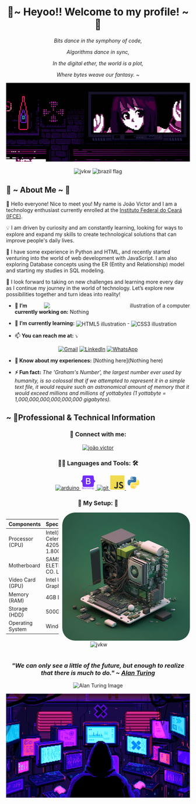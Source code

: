 <h1 align="center">💖​~ Heyoo!! Welcome to my profile! ~ 💖​</h1>

<div align="center">
  <div>
    <i>
      <p>Bits dance in the symphony of code,<p>
      <p>Algorithms dance in sync,</p>
      <p>In the digital ether, the world is a plot,</p>
      <p>Where bytes weave our fantasy. ~</p>
    </i>
  </div>
  <img src="./images/banner-top.gif" alt='Top Banner'></img>
</div>

<p align="center">
  <img src="https://komarev.com/ghpvc/?username=jvkw&label=Profile%20views&color=0e75b6&style=flat" alt="jvkw" align="center"> <img src="https://raw.githubusercontent.com/stevenrskelton/flag-icon/master/png/16/country-4x3/br.png" alt="brazil flag" align="center">
</p>

## 🐺 ~ About Me ~ 🐺

👋 Hello everyone! Nice to meet you! My name is João Victor and I am a technology enthusiast currently enrolled at the <a href="https://ifce.edu.br/">Instituto Federal do Ceará (IFCE)</a>.

💡 I am driven by curiosity and am constantly learning, looking for ways to explore and expand my skills to create technological solutions that can improve people's daily lives.

🌟 I have some experience in Python and HTML, and recently started venturing into the world of web development with JavaScript. I am also exploring Database concepts using the ER (Entity and Relationship) model and starting my studies in SQL modeling.

🚀 I look forward to taking on new challenges and learning more every day as I continue my journey in the world of technology. Let’s explore new possibilities together and turn ideas into reality!

<p align="right">
  <img src="https://raw.githubusercontent.com/MicaelliMedeiros/micaellimedeiros/master/image/computer-illustration.png" alt="illustration of a computer" width="400px" align="right">
</p>

- 🔭 <b>I’m currently working on:</b> Nothing

- 🌱 <b>I’m currently learning:</b>
<img src="https://img.shields.io/badge/-HTML5-333333?style=flat&logo=HTML5" alt="HTML5 illustration" align="center"></img> -
<img src="https://img.shields.io/badge/-CSS-333333?style=flat&logo=CSS3&logoColor=1572B6" alt="CSS3 illustration" align="center"></img>

<!--

- 👯 I’m looking to collaborate on: **Nothing**

- 🤝 I’m looking for help with: **Nothing**

- 👨‍💻 All of my projects are available at: [Nothing here]

- 📝 I regularly write articles on: [Nothing here]

- 💬 Ask me about: **[Nothing] ( I'm antisocial ) <3**

-->

- 📫 <b>You can reach me at:</b> ⤵️

<p align="center">
  <a href="mailto:joaovictor.os064@gmail.com" title="Gmail">
  <img src="https://img.shields.io/badge/-Gmail-FF0000?style=flat-square&labelColor=FF0000&logo=gmail&logoColor=white&link=LINK-DO-SEU-GMAIL" alt="Gmail"/></a>
  <a href="https://www.linkedin.com/in/jo%C3%A3o-victor-oliveira-santos/" title="LinkedIn">
  <img src="https://img.shields.io/badge/-Linkedin-0e76a8?style=flat-square&logo=Linkedin&logoColor=white&link=LINK-DO-SEU-LINKEDIN" alt="LinkedIn"/></a>
  <a href="https://wa.me/558898252461" title="WhatsApp">
  <img src="https://img.shields.io/badge/-WhatsApp-25d366?style=flat-square&labelColor=25d366&logo=whatsapp&logoColor=white&link=API-DO-SEU-WHATSAPP" alt="WhatsApp"/></a>
  <!--
  <a href="#" title="Facebook">
  <img src="https://img.shields.io/badge/-Facebook-3b5998?style=flat-square&labelColor=3b5998&logo=facebook&logoColor=white&link=LINK-DO-SEU-FACEBOOK" alt="Facebook"/></a>
  <a href="#" title="Instagram">
  <img src="https://img.shields.io/badge/-Instagram-DF0174?style=flat-square&labelColor=DF0174&logo=instagram&logoColor=white&link=LINK-DO-SEU-INSTAGRAM" alt="Instagram"/></a>
  -->
</p>

- <b>📄 Know about my experiences:</b> [Nothing here](Nothing here)

- <b>⚡ Fun fact:</b>
_The 'Graham's Number', the largest number ever used by humanity, is so colossal that if we attempted to represent it in a simple text file, it would require such an astronomical amount of memory that it would exceed millions and millions of yottabytes (1 yottabyte = 1,000,000,000,000,000,000 gigabytes)._

## ~ 📑​ Professional & Technical Information

<h3 align="center"> 🔗​ Connect with me:</h3>

<div align="center">
  <a href="https://codepen.io/joão victor" target="blank"><img align="center" src="https://raw.githubusercontent.com/rahuldkjain/github-profile-readme-generator/master/src/images/icons/Social/codepen.svg" alt="joão victor" height="30" width="40"></a>
</div>

<h3 align="center">👨‍💻 Languages and Tools: 🛠️​</h3>
<div align="center">
  <a href="https://www.arduino.cc/" target="_blank" rel="noreferrer">
    <img src="https://cdn.worldvectorlogo.com/logos/arduino-1.svg" alt="arduino" width="40" height="40">
  </a>
  <a href="https://getbootstrap.com" target="_blank" rel="noreferrer">
    <img src="https://raw.githubusercontent.com/devicons/devicon/master/icons/bootstrap/bootstrap-plain-wordmark.svg" alt="bootstrap" width="40" height="40">
  </a>
  <a href="https://git-scm.com/" target="_blank" rel="noreferrer">
    <img src="https://www.vectorlogo.zone/logos/git-scm/git-scm-icon.svg" alt="git" width="40" height="40"/>
  </a>
  <a href="https://developer.mozilla.org/en-US/docs/Web/JavaScript" target="_blank" rel="noreferrer">
    <img src="https://raw.githubusercontent.com/devicons/devicon/master/icons/javascript/javascript-original.svg" alt="javascript" width="40" height="40">
  </a>
  <a href="https://www.python.org" target="_blank" rel="noreferrer">
    <img src="https://raw.githubusercontent.com/devicons/devicon/master/icons/python/python-original.svg" alt="python" width="40" height="40">
  </a>
</div>

<h3 align="center">📃 My Setup: 📃</h3>

<div align='center' style="display: flex; flex-direction; column; align-items: center; justify-content: center;">

| **Components**   | **Specifications**                |
|------------------|-----------------------------------|
| Processor (CPU)  | Intel(R) Celeron(R) 4205U 1.80GHz |
| Motherboard      | SAMSUNG ELETRONICS CO. LTD.       |
| Video Card (GPU) | Intel UHD Graphics 610            |
| Memory (RAM)     | 4GB DDR4                          |
| Storage (HDD)    | 500GB                             |
| Operating System | Windows 10                        |

<img src='./images/comp-perifer.png' alt='Computer Image' style='max-width: 350px; height: auto; width: auto; margin-left: 10px; border-radius: 10%'>

</div>

<div align="center">
  &nbsp;<img align="center" src="https://github-readme-stats.vercel.app/api?username=jvkw&show_icons=true&locale=en" alt="jvkw">
</div>

#

<div align="center">
  <h3 align="center">
    <i>"We can only see a little of the future, but enough to realize that there is much to do." ~ <a href="https://en.wikipedia.org/wiki/Alan_Turing">Alan Turing</a></i>
  </h3>
  <img src="https://upload.wikimedia.org/wikipedia/commons/thumb/7/79/Alan_Turing_az_1930-as_%C3%A9vekben.jpg/640px-Alan_Turing_az_1930-as_%C3%A9vekben.jpg" alt="Alan Turing Image" title="Alan Turing Image" width="200">
</div>

<img src='./images/banner-bottom.gif' alt='Bottom Banner'></img>
